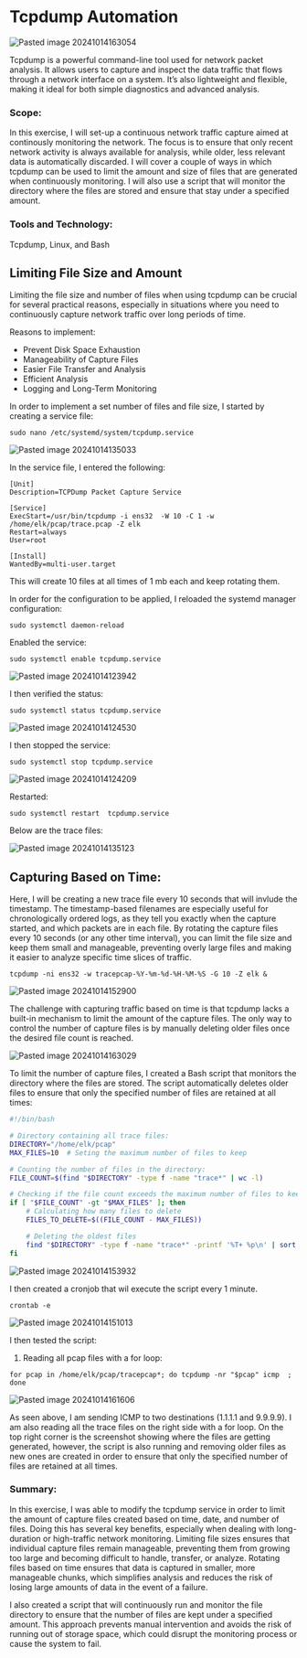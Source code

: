 # Tcpdump Automation

![Pasted image 20241014163054](https://github.com/user-attachments/assets/6e5b4b02-a994-4248-bce9-0631f5409575)

Tcpdump is a powerful command-line tool used for network packet analysis. It allows users to capture and inspect the data traffic that flows through a network interface on a system. It’s also lightweight and flexible, making it ideal for both simple diagnostics and advanced analysis.

### Scope:
In this exercise, I will set-up a continuous network traffic capture aimed at continously monitoring the network. The focus is to ensure that only recent network activity is always available for analysis, while older, less relevant data is automatically discarded. I will cover a couple of ways in which tcpdump can be used to limit the amount and size of files that are generated when continuously monitoring. I will also use a script that will monitor the directory where the files are stored and ensure that stay under a specified amount. 

### Tools and Technology:
Tcpdump, Linux, and Bash

## Limiting File Size and Amount

Limiting the file size and number of files when using tcpdump can be crucial for several practical reasons, especially in situations where you need to continuously capture network traffic over long periods of time. 

Reasons to implement:
+ Prevent Disk Space Exhaustion
+ Manageability of Capture Files
+ Easier File Transfer and Analysis
+ Efficient Analysis
+ Logging and Long-Term Monitoring

In order to implement a set number of files and file size, I started by creating a service file:

```
sudo nano /etc/systemd/system/tcpdump.service
```

![Pasted image 20241014135033](https://github.com/user-attachments/assets/6806685f-6976-4526-8359-3efde79a3b88)

In the service file, I entered the following:

```                                                                   
[Unit]
Description=TCPDump Packet Capture Service

[Service]
ExecStart=/usr/bin/tcpdump -i ens32  -W 10 -C 1 -w /home/elk/pcap/trace.pcap -Z elk
Restart=always
User=root

[Install]
WantedBy=multi-user.target
```

This will create 10 files at all times of 1 mb each and keep rotating them. 

In order for the configuration to be applied, I reloaded the systemd manager configuration:

```
sudo systemctl daemon-reload
```

Enabled the service:

```
sudo systemctl enable tcpdump.service
```

![Pasted image 20241014123942](https://github.com/user-attachments/assets/8ae1e58b-563f-46d9-94cf-3e86cb489470)

I then verified the status:

```
sudo systemctl status tcpdump.service
```

![Pasted image 20241014124530](https://github.com/user-attachments/assets/154d7273-fb64-4dad-9e93-24753c86b2f9)

I then stopped the service:

```
sudo systemctl stop tcpdump.service
```

![Pasted image 20241014124209](https://github.com/user-attachments/assets/506ad85d-2188-476f-ae89-ca3f038de212)

Restarted:

```
sudo systemctl restart  tcpdump.service
```

Below are the trace files:

![Pasted image 20241014135123](https://github.com/user-attachments/assets/2b2ca796-3302-4276-b082-abb8ff638b23)

## Capturing Based on Time:

Here, I will be creating a new trace file every 10 seconds that will invlude the timestamp. The timestamp-based filenames are especially useful for chronologically ordered logs, as they tell you exactly when the capture started, and which packets are in each file. By rotating the capture files every 10 seconds (or any other time interval), you can limit the file size and keep them small and manageable, preventing overly large files and making it easier to analyze specific time slices of traffic.

```
tcpdump -ni ens32 -w tracepcap-%Y-%m-%d-%H-%M-%S -G 10 -Z elk &  
```

![Pasted image 20241014152900](https://github.com/user-attachments/assets/a0ad3886-a0ef-41cf-b0ae-aa142e5009cd)

The challenge with capturing traffic based on time is that tcpdump lacks a built-in mechanism to limit the amount of the capture files. The only way to control the number of capture files is by manually deleting older files once the desired file count is reached.

![Pasted image 20241014163029](https://github.com/user-attachments/assets/c9d848c2-ecd5-473a-9a76-7c18d7ab78ae)

To limit the number of capture files, I created a Bash script that monitors the directory where the files are stored. The script automatically deletes older files to ensure that only the specified number of files are retained at all times:

```bash
#!/bin/bash

# Directory containing all trace files:
DIRECTORY="/home/elk/pcap"
MAX_FILES=10  # Seting the maximum number of files to keep

# Counting the number of files in the directory:
FILE_COUNT=$(find "$DIRECTORY" -type f -name "trace*" | wc -l)

# Checking if the file count exceeds the maximum number of files to keep
if [ "$FILE_COUNT" -gt "$MAX_FILES" ]; then
    # Calculating how many files to delete
    FILES_TO_DELETE=$((FILE_COUNT - MAX_FILES))

    # Deleting the oldest files
    find "$DIRECTORY" -type f -name "trace*" -printf '%T+ %p\n' | sort | head -n "$FILES_TO_DELETE" | cut -d' ' -f2- | xargs rm -f
fi
```

![Pasted image 20241014153932](https://github.com/user-attachments/assets/239a2fe6-a679-4edb-967b-9677f0f129ee)

I then created a cronjob that wil execute the script every 1 minute.

```
crontab -e
```

![Pasted image 20241014151013](https://github.com/user-attachments/assets/e74189ad-7809-4e9b-be27-260d4f13f2b1)

I then tested the script:

1. Reading all pcap files with a for loop:

```
for pcap in /home/elk/pcap/tracepcap*; do tcpdump -nr "$pcap" icmp  ; done 
```

![Pasted image 20241014161606](https://github.com/user-attachments/assets/488c11b5-f21b-4c60-9876-67156d084894)

As seen above, I am sending ICMP to two destinations (1.1.1.1 and 9.9.9.9). I am also reading all the trace files on the right side with a for loop. On the top right corner is the screenshot showing where the files are getting generated, however, the script is also running and removing older files as new ones are created in order to ensure that only the specified number of files are retained at all times. 

### Summary:

In this exercise, I was able to modify the tcpdump service in order to limit the amount of capture files created based on time, date, and number of files. Doing this has several key benefits, especially when dealing with long-duration or high-traffic network monitoring. Limiting file sizes ensures that individual capture files remain manageable, preventing them from growing too large and becoming difficult to handle, transfer, or analyze. Rotating files based on time ensures that data is captured in smaller, more manageable chunks, which simplifies analysis and reduces the risk of losing large amounts of data in the event of a failure.

I also created a script that will continuously run and monitor the file directory to ensure that the number of files are kept under a specified amount. This approach prevents manual intervention and avoids the risk of running out of storage space, which could disrupt the monitoring process or cause the system to fail. 

